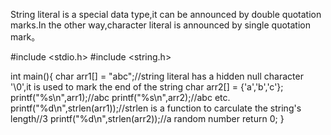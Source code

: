 String literal is a special data type,it can be announced by double quotation marks.In the other way,character literal is announced by single quotation mark。

#include <stdio.h>
#include <string.h>

int main(){
  char arr1[] = "abc";//string literal has a hidden null character '\0',it is used to mark the end of the string
  char arr2[] = {'a','b','c'};
  printf("%s\n",arr1);//abc
  printf("%s\n",arr2);//abc etc.
  printf("%d\n",strlen(arr1));//strlen is a function to carculate the string's length//3
  printf("%d\n",strlen(arr2));//a random number
  return 0;
}
